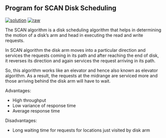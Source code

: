 ## Program for SCAN Disk Scheduling

[![solution](https://img.shields.io/badge/View-Solution-blue.svg?logo=appveyor&longCache=true&style=for-the-badge)](https://github.com/abhijithvijayan/System-Software-lab/blob/master/p_09/pg_09.c)
[![raw](https://img.shields.io/badge/-raw-green.svg?logo=appveyor&longCache=true&style=for-the-badge )](https://github.com/abhijithvijayan/System-Software-lab/raw/master/p_09/pg_09.c)

The SCAN algorithm is a disk scheduling algorithm that helps in determining the motion of a disk’s arm and head in executing the read and write requests.

In SCAN algorithm the disk arm moves into a particular direction and services the requests coming in its path and after reaching the end of disk, it reverses its direction and again services the request arriving in its path.

So, this algorithm works like an elevator and hence also known as elevator algorithm. As a result, the requests at the midrange are serviced more and those arriving behind the disk arm will have to wait.

Advantages:

- High throughput
- Low variance of response time
- Average response time

Disadvantages:

- Long waiting time for requests for locations just visited by disk arm